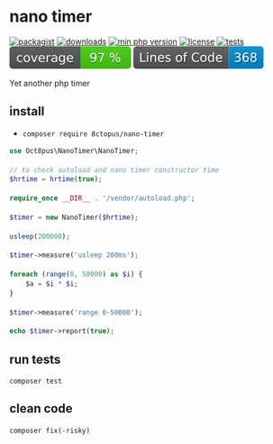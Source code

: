 # nano timer

[![packagist](http://poser.pugx.org/8ctopus/nano-timer/v)](https://packagist.org/packages/8ctopus/nano-timer)
[![downloads](http://poser.pugx.org/8ctopus/nano-timer/downloads)](https://packagist.org/packages/8ctopus/nano-timer)
[![min php version](http://poser.pugx.org/8ctopus/nano-timer/require/php)](https://packagist.org/packages/8ctopus/nano-timer)
[![license](http://poser.pugx.org/8ctopus/nano-timer/license)](https://packagist.org/packages/8ctopus/nano-timer)
[![tests](https://github.com/8ctopus/nano-timer/actions/workflows/tests.yml/badge.svg)](https://github.com/8ctopus/nano-timer/actions/workflows/tests.yml)
![code coverage badge](https://raw.githubusercontent.com/8ctopus/nano-timer/image-data/coverage.svg)
![lines of code](https://raw.githubusercontent.com/8ctopus/nano-timer/image-data/lines.svg)

Yet another php timer

## install

- `composer require 8ctopus/nano-timer`

```php
use Oct8pus\NanoTimer\NanoTimer;

// to check autoload and nano timer constructor time
$hrtime = hrtime(true);

require_once __DIR__ . '/vendor/autoload.php';

$timer = new NanoTimer($hrtime);

usleep(200000);

$timer->measure('usleep 200ms');

foreach (range(0, 50000) as $i) {
    $a = $i * $i;
}

$timer->measure('range 0-50000');

echo $timer->report(true);
```

## run tests

    composer test

## clean code

    composer fix(-risky)
